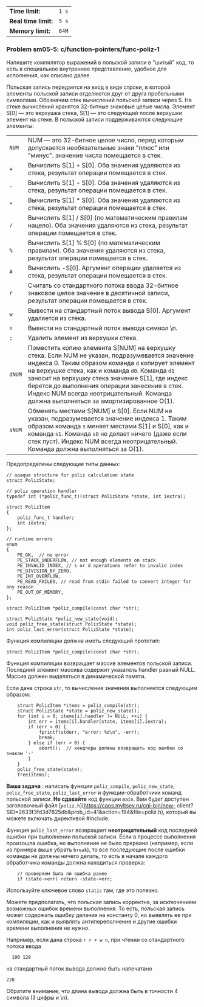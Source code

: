 |                      |       |
|----------------------|-------|
| **Time limit:**      | `1 s` |
| **Real time limit:** | `5 s` |
| **Memory limit:**    | `64M` |


### Problem sm05-5: c/function-pointers/func-poliz-1

Напишите компилятор выражений в польской записи в "шитый" код, то есть в специальное внутреннее
представление, удобное для исполнения, как описано далее.

Польская запись передается на вход в виде строки, в которой элементы польской записи отделяются друг
от друга пробельными символами. Обозначим стек вычислений польской записи через S. На стеке
вычислений хранятся 32-битные знаковые целые числа. Элемент S[0] — это верхушка стека, S[1] — это
следующий после верхушки элемент на стеке. В польской записи поддерживаются следующие элементы:

|        |                                                                                                                                                                                                                                                                                                                                                                                                        |
|--------|--------------------------------------------------------------------------------------------------------------------------------------------------------------------------------------------------------------------------------------------------------------------------------------------------------------------------------------------------------------------------------------------------------|
| `NUM`  | NUM — это 32-битное целое число, перед которым допускается необязательные знаки "плюс" или "минус". значение числа помещается в стек.                                                                                                                                                                                                                                                                  |
| `+`    | Вычислить S[1] + S[0]. Оба значения удаляются из стека, результат операции помещается в стек.                                                                                                                                                                                                                                                                                                          |
| `-`    | Вычислить S[1] - S[0]. Оба значения удаляются из стека, результат операции помещается в стек.                                                                                                                                                                                                                                                                                                          |
| `*`    | Вычислить S[1] * S[0]. Оба значения удаляются из стека, результат операции помещается в стек.                                                                                                                                                                                                                                                                                                          |
| `/`    | Вычислить S[1] / S[0] (по математическим правилам нацело). Оба значения удаляются из стека, результат операции помещается в стек.                                                                                                                                                                                                                                                                      |
| `%`    | Вычислить S[1] % S[0] (по математическим правилам). Оба значения удаляются из стека, результат операции помещается в стек.                                                                                                                                                                                                                                                                             |
| `#`    | Вычислить -S[0]. Аргумент операции удаляется из стека, результат операции помещается в стек.                                                                                                                                                                                                                                                                                                           |
| `r`    | Считать со стандартного потока ввода 32-битное знаковое целое значение в десятичной записи, результат операции помещается в стек.                                                                                                                                                                                                                                                                      |
| `w`    | Вывести на стандартный поток вывода S[0]. Аргумент удаляется из стека.                                                                                                                                                                                                                                                                                                                                 |
| `n`    | Вывести на стандартный поток вывода символ \n.                                                                                                                                                                                                                                                                                                                                                         |
| `;`    | Удалить элемент из верхушки стека.                                                                                                                                                                                                                                                                                                                                                                     |
| `dNUM` | Поместить копию элемента S[NUM] на верхушку стека. Если NUM не указан, подразумевается значение индекса 0. Таким образом команда `d` копирует элемент на верхушке стека, как и команда `d0`. Команда `d1` заносит на верхушку стека значение S[1], где индекс берется до выполнения операции занесения в стек. Индекс NUM всегда неотрицательный. Команда должна выполняться за амортизированное O(1). |
| `sNUM` | Обменять местами S[NUM] и S[0]. Если NUM не указан, подразумевается значение индекса 1. Таким образом команда `s` меняет местами S[1] и S[0], как и команда `s1`. Команда `s0` не делает ничего (даже если стек пуст). Индекс NUM всегда неотрицательный. Команда должна выполняться за O(1).                                                                                                          |


Предопределены следующие типы данных:

    
    
    // opaque structure for poliz calculation state
    struct PolizState;
    
    // poliz operation handler
    typedef int (*poliz_func_t)(struct PolizState *state, int iextra);
    
    struct PolizItem
    {
        poliz_func_t handler;
        int iextra;
    };
    
    // runtime errors
    enum
    {
        PE_OK,  // no error
        PE_STACK_UNDERFLOW, // not enough elements on stack
        PE_INVALID_INDEX, // s or d operations refer to invalid index
        PE_DIVISION_BY_ZERO,
        PE_INT_OVERFLOW,
        PE_READ_FAILED, // read from stdin failed to convert integer for any reason
        PE_OUT_OF_MEMORY,
    };
    
    struct PolizItem *poliz_compile(const char *str);
    
    struct PolizState *poliz_new_state(void);
    void poliz_free_state(struct PolizState *state);
    int poliz_last_error(struct PolizState *state);
    

Функция компиляции должна иметь следующий прототип:

    
    
    struct PolizItem *poliz_compile(const char *str);
    

Функция компиляции возвращает массив элементов польской записи. Последний элемент массива содержит
указатель handler равный NULL. Массив должен выделяться в динамической памяти.

Если дана строка `str`, то вычисление значения выполняется следующим образом:

    
    
        struct PolizItem *items = poliz_compile(str);
        struct PolizState *state = poliz_new_state();
        for (int i = 0; items[i].handler != NULL; ++i) {
            int err = items[i].handler(state, items[i].iextra);
            if (err < 0) {
                fprintf(stderr, "error: %d\n", -err);
                break;
            } else if (err > 0) {
                abort();  // хендлеры должны возвращать код ошибки со знаком '-'
            }
        }
        poliz_free_state(state);
        free(items);
    

**Ваша задача** : написать функции `poliz_compile`, `poliz_new_state`, `poliz_free_state`,
`poliz_last_error` и функции-обработчики команд польской записи. **Не сдавайте** код функции `main`.
Вам будет доступен заголовочный файл [`poliz.h`](https://caos.myltsev.ru/cgi-bin/new-
client?SID=2633f3fd3d7825db&prob_id=41&action=194&file=poliz.h), который вы можете включать
директивой #include.

Функция `poliz_last_error` возвращает **неотрицательный** код последней ошибки при выполнении
польской записи. Если в процессе выполнения произошла ошибка, но выполнение не было прервано
(например, если из примера выше убрать `break`), то все последующие после ошибки команды не должны
ничего делать, то есть в начале каждого обработчика команды должна находиться проверка:

    
    
        // проверяем была ли ошибка ранее
        if (state->err) return -state->err;
    

Используйте ключевое слово `static` там, где это полезно.

Можете предполагать, что польская запись корректна, за исключением возможных ошибок времени
выполнения. То есть, польская запись может содержать ошибку деления на константу 0, но выявлять ее
при компиляции, как и выявлять антипереполнение и другие ошибки времени выполнения не нужно.

Например, если дана строка `r r + w n`, при чтении со стандартного потока ввода

    
    
      100 128
    

на стандартный поток вывода должно быть напечатано

    
    
    228
    

Обратите внимание, что длина вывода должна быть в точности 4 символа (3 цифры и \n).

